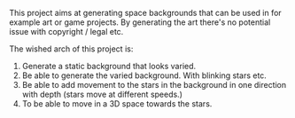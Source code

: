 This project aims at generating space backgrounds that can be used in for example art or game projects. By generating the art there's no potential issue with copyright / legal etc.

The wished arch of this project is:
1) Generate a static background that looks varied.
2) Be able to generate the varied background. With blinking stars etc.
3) Be able to add movement to the stars in the background in one direction with depth (stars move at different speeds.)
4) To be able to move in a 3D space towards the stars.
